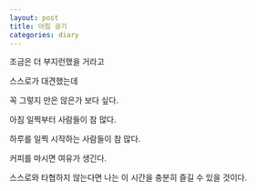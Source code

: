 ```yaml
---
layout: post
title: 아침 공기
categories: diary
---
```


조금은 더 부지런했을 거라고

스스로가 대견했는데

꼭 그렇지 만은 않은가 보다 싶다.

아침 일찍부터 사람들이 참 많다.

하루를 일찍 시작하는 사람들이 참 많다.

커피를 마시면 여유가 생긴다.

스스로와 타협하지 않는다면 나는 이 시간을 충분히 즐길 수 있을 것이다.
